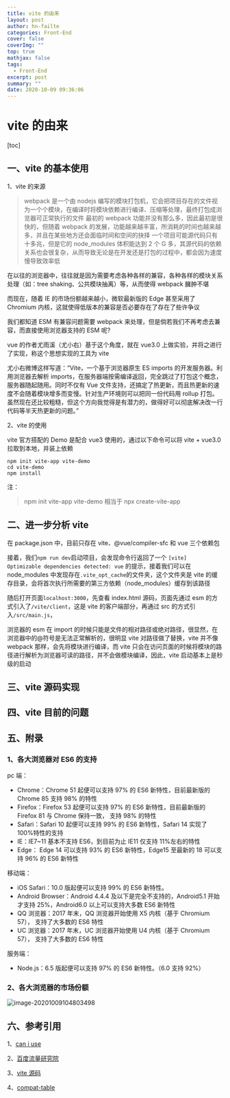 ```yaml
---
title: vite 的由来
layout: post
author: hn-failte
categories: Front-End
cover: false
coverImg: ""
top: true
mathjax: false
tags:
  - Front-End
excerpt: post
summary: ""
date: 2020-10-09 09:36:06
---
```


# vite 的由来

[toc]

## 一、vite 的基本使用

1、vite 的来源

> webpack 是一个由 nodejs 编写的模块打包机，它会把项目存在的文件视为一个个模块，在编译时将模块依赖进行编译、压缩等处理，最终打包成浏览器可正常执行的文件
> 最初的 webpack 功能并没有那么多，因此最初是很快的，但随着 webpack 的发展，功能越来越丰富，所消耗的时间也越来越多，并且在某些地方还会面临时间和空间的抉择
> 一个项目可能源代码只有十多兆，但是它的 node_modules 体积能达到 2 个 G 多，其源代码的依赖关系也会很复杂，从而导致无论是在开发还是打包的过程中，都会因为速度慢导致效率低

在以往的浏览器中，往往就是因为需要考虑各种各样的兼容，各种各样的模块关系处理（如：tree shaking、公共模块抽离）等，从而使得 webpack 臃肿不堪

而现在，随着 IE 的市场份额越来越小，微软最新版的 Edge 甚至采用了 Chromium 内核，这就使得低版本的兼容是否必要存在了存在了些许争议

我们都知道 ESM 有兼容问题需要 webpack 来处理，但是倘若我们不再考虑去兼容，而直接使用浏览器支持的 ESM 呢?

vue 的作者尤雨溪（尤小右）基于这个角度，就在 vue3.0 上做实验，并将之进行了实现，称这个思想实现的工具为 vite

尤小右微博这样写道：“Vite，一个基于浏览器原生 ES imports 的开发服务器。利用浏览器去解析 imports，在服务器端按需编译返回，完全跳过了打包这个概念，服务器随起随用。同时不仅有 Vue 文件支持，还搞定了热更新，而且热更新的速度不会随着模块增多而变慢。针对生产环境则可以把同一份代码用 rollup 打包。虽然现在还比较粗糙，但这个方向我觉得是有潜力的，做得好可以彻底解决改一行代码等半天热更新的问题。”

2、vite 的使用

vite 官方搭配的 Demo 是配合 vue3 使用的，通过以下命令可以将 vite + vue3.0 拉取到本地，并装上依赖

```npm
npm init vite-app vite-demo
cd vite-demo
npm install
```

注：

> npm init vite-app vite-demo 相当于 npx create-vite-app

## 二、进一步分析 vite

在 package.json 中，目前只存在 vite、@vue/compiler-sfc 和 vue 三个依赖包

接着，我们`npm run dev`启动项目，会发现命令行返回了一个 `[vite] Optimizable dependencies detected: vue` 的提示，接着我们可以在 node_modules 中发现存在`.vite_opt_cache`的文件夹，这个文件夹是 vite 的缓存目录，会将首次执行所需要的第三方依赖（node_modules）缓存到该路径

随后打开页面`localhost:3000`，先查看 index.html 源码，页面先通过 esm 的方式引入了`/vite/client`，这是 vite 的客户端部分，再通过 src 的方式引入`/src/main.js`，

浏览器的 esm 在 import 的时候只能是文件的相对路径或绝对路径，很显然，在浏览器中的@符号是无法正常解析的，很明显 vite 对路径做了替换，vite 并不像 webpack 那样，会先将模块进行编译，而 vite 只会在访问页面的时候将模块的路径进行解析为浏览器可读的路径，并不会做模块编译，因此，vite 启动基本上是秒级的启动

## 三、vite 源码实现

## 四、vite 目前的问题

## 五、附录

### 1、各大浏览器对 ES6 的支持

pc 端：

- Chrome：Chrome 51 起便可以支持 97% 的 ES6 新特性，目前最新版的 Chrome 85 支持 98% 的特性
- Firefox：Firefox 53 起便可以支持 97% 的 ES6 新特性，目前最新版的 Firefox 81 与 Chrome 保持一致， 支持 98% 的特性
- Safari：Safari 10 起便可以支持 99% 的 ES6 新特性，Safari 14 实现了 100%特性的支持
- IE：IE7~11 基本不支持 ES6，到目前为止 IE11 仅支持 11%左右的特性
- Edge： Edge 14 可以支持 93% 的 ES6 新特性，Edge15 至最新的 18 可以支持 96% 的 ES6 新特性

移动端：

- iOS Safari：10.0 版起便可以支持 99% 的 ES6 新特性。
- Android Browser：Android 4.4.4 及以下是完全不支持的，Android5.1 开始才支持 25%，Android6.0 以上可以支持大多数 ES6 新特性
- QQ 浏览器：2017 年末，QQ 浏览器开始使用 X5 内核（基于 Chromium 57）， 支持了大多数的 ES6 特性
- UC 浏览器：2017 年末，UC 浏览器开始使用 U4 内核（基于 Chromium 57）， 支持了大多数的 ES6 特性

服务端：

- Node.js：6.5 版起便可以支持 97% 的 ES6 新特性。（6.0 支持 92%）

### 2、各大浏览器的市场份额

![image-20201009104803498](https://s1.ax1x.com/2020/10/09/0DPVrd.png)

## 六、参考引用

1、[can i use](https://www.caniuse.com/?search=module)

2、[百度流量研究院](https://tongji.baidu.com/research/site)

3、[vite 源码](https://github.com/vitejs/vite)

4、[compat-table](https://github.com/kangax/compat-table/tree/gh-pages/es6)
